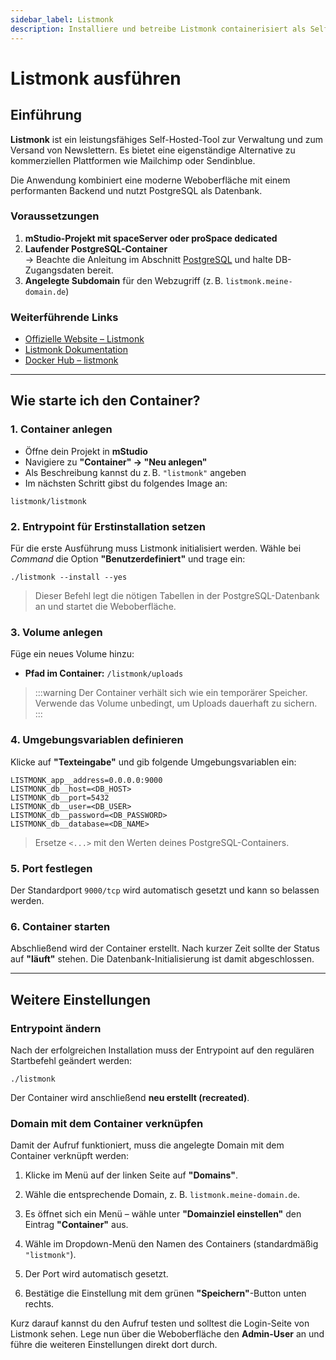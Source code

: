 ```yaml
---
sidebar_label: Listmonk
description: Installiere und betreibe Listmonk containerisiert als Self-hosted Newsletter-Tool.
---
```


# Listmonk ausführen

## Einführung

**Listmonk** ist ein leistungsfähiges Self-Hosted-Tool zur Verwaltung und zum Versand von Newslettern. Es bietet eine eigenständige Alternative zu kommerziellen Plattformen wie Mailchimp oder Sendinblue.

Die Anwendung kombiniert eine moderne Weboberfläche mit einem performanten Backend und nutzt PostgreSQL als Datenbank.

### Voraussetzungen

1. **mStudio-Projekt mit spaceServer oder proSpace dedicated**
2. **Laufender PostgreSQL-Container**  
   → Beachte die Anleitung im Abschnitt [PostgreSQL](./postgresql.md) und halte DB-Zugangsdaten bereit.
3. **Angelegte Subdomain** für den Webzugriff (z. B. `listmonk.meine-domain.de`)

### Weiterführende Links

- [Offizielle Website – Listmonk](https://listmonk.app/)
- [Listmonk Dokumentation](https://listmonk.app/docs/configuration/)
- [Docker Hub – listmonk](https://hub.docker.com/r/listmonk/listmonk)

---

## Wie starte ich den Container?

### 1. Container anlegen

- Öffne dein Projekt in **mStudio**
- Navigiere zu **"Container" → "Neu anlegen"**
- Als Beschreibung kannst du z. B. `"listmonk"` angeben
- Im nächsten Schritt gibst du folgendes Image an:

`listmonk/listmonk`

### 2. Entrypoint für Erstinstallation setzen

Für die erste Ausführung muss Listmonk initialisiert werden. Wähle bei _Command_ die Option **"Benutzerdefiniert"** und trage ein:

`./listmonk --install --yes`

> Dieser Befehl legt die nötigen Tabellen in der PostgreSQL-Datenbank an und startet die Weboberfläche.

### 3. Volume anlegen

Füge ein neues Volume hinzu:

- **Pfad im Container:** `/listmonk/uploads`

> :::warning
> Der Container verhält sich wie ein temporärer Speicher. Verwende das Volume unbedingt, um Uploads dauerhaft zu sichern.
> :::

### 4. Umgebungsvariablen definieren

Klicke auf **"Texteingabe"** und gib folgende Umgebungsvariablen ein:

```
LISTMONK_app__address=0.0.0.0:9000
LISTMONK_db__host=<DB_HOST>
LISTMONK_db__port=5432
LISTMONK_db__user=<DB_USER>
LISTMONK_db__password=<DB_PASSWORD>
LISTMONK_db__database=<DB_NAME>
```

> Ersetze `<...>` mit den Werten deines PostgreSQL-Containers.

### 5. Port festlegen

Der Standardport `9000/tcp` wird automatisch gesetzt und kann so belassen werden.

### 6. Container starten

Abschließend wird der Container erstellt. Nach kurzer Zeit sollte der Status auf **"läuft"** stehen. Die Datenbank-Initialisierung ist damit abgeschlossen.

---

## Weitere Einstellungen

### Entrypoint ändern

Nach der erfolgreichen Installation muss der Entrypoint auf den regulären Startbefehl geändert werden:

```
./listmonk
```

Der Container wird anschließend **neu erstellt (recreated)**.

### Domain mit dem Container verknüpfen

Damit der Aufruf funktioniert, muss die angelegte Domain mit dem Container verknüpft werden:

1.  Klicke im Menü auf der linken Seite auf **"Domains"**.
    
2.  Wähle die entsprechende Domain, z. B. `listmonk.meine-domain.de`.
    
3.  Es öffnet sich ein Menü – wähle unter **"Domainziel einstellen"** den Eintrag **"Container"** aus.
    
4.  Wähle im Dropdown-Menü den Namen des Containers (standardmäßig `"listmonk"`).
    
5.  Der Port wird automatisch gesetzt.
    
6.  Bestätige die Einstellung mit dem grünen **"Speichern"**-Button unten rechts.
    

Kurz darauf kannst du den Aufruf testen und solltest die Login-Seite von Listmonk sehen. Lege nun über die Weboberfläche den **Admin-User** an und führe die weiteren Einstellungen direkt dort durch.
